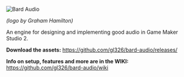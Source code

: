 ![Bard Audio](https://github.com/gl326/bard-audio/wiki/images/logo.png)

_(logo by Graham Hamilton)_

An engine for designing and implementing good audio in Game Maker Studio 2. 

**Download the assets:** https://github.com/gl326/bard-audio/releases/

**Info on setup, features and more are in the WIKI:** https://github.com/gl326/bard-audio/wiki
